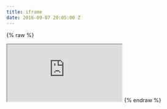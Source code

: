 ```yaml
---
title: iframe
date: 2016-09-07 20:05:00 Z
---
```


{% raw %}
<iframe src='https://www.ucf.edu/students/'> </iframe>
{% endraw %}